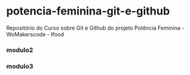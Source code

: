 # potencia-feminina-git-e-github

Repositório do Curso sobre Git e Github do projeto Potência Feminina - WoMakerscode - Ifood


### modulo2
### modulo3